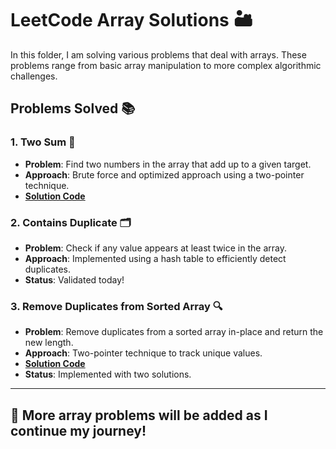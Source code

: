 # LeetCode Array Solutions 🏜️

In this folder, I am solving various problems that deal with arrays. These problems range from basic array manipulation to more complex algorithmic challenges.

## Problems Solved 📚

### 1. **Two Sum** 🎯
- **Problem**: Find two numbers in the array that add up to a given target.
- **Approach**: Brute force and optimized approach using a two-pointer technique.
- **[Solution Code](twoSum.js)**

### 2. **Contains Duplicate** 🗂️
- **Problem**: Check if any value appears at least twice in the array.
- **Approach**: Implemented using a hash table to efficiently detect duplicates.
- **Status**: Validated today!

### 3. **Remove Duplicates from Sorted Array** 🔍
- **Problem**: Remove duplicates from a sorted array in-place and return the new length.
- **Approach**: Two-pointer technique to track unique values.
- **[Solution Code](removeDuplicates.js)**
- **Status**: Implemented with two solutions.

---

## 🚀 More array problems will be added as I continue my journey!

